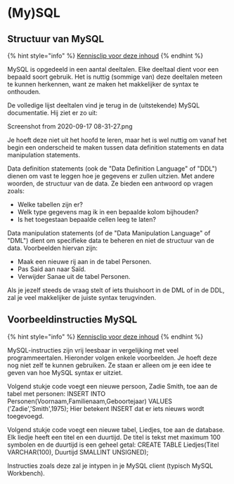 # \(My\)SQL

## Structuur van MySQL
{% hint style="info" %}
[Kennisclip voor deze inhoud](https://youtu.be/jGGsXvdEYyI)
{% endhint %}

MySQL is opgedeeld in een aantal deeltalen. Elke deeltaal dient voor een bepaald soort gebruik. Het is nuttig (sommige van) deze deeltalen meteen te kunnen herkennen, want ze maken het makkelijker de syntax te onthouden.

De volledige lijst deeltalen vind je terug in de (uitstekende) MySQL documentatie. Hij ziet er zo uit:

Screenshot from 2020-09-17 08-31-27.png

Je hoeft deze niet uit het hoofd te leren, maar het is wel nuttig om vanaf het begin een onderscheid te maken tussen data definition statements en data manipulation statements.

Data definition statements (ook de "Data Definition Language" of "DDL") dienen om vast te leggen hoe je gegevens er zullen uitzien. Met andere woorden, de structuur van de data. Ze bieden een antwoord op vragen zoals:

- Welke tabellen zijn er?
- Welk type gegevens mag ik in een bepaalde kolom bijhouden?
- Is het toegestaan bepaalde cellen leeg te laten?

Data manipulation statements (of de "Data Manipulation Language" of "DML") dient om specifieke data te beheren en niet de structuur van de data. Voorbeelden hiervan zijn:

- Maak een nieuwe rij aan in de tabel Personen.
- Pas Said aan naar Saïd.
- Verwijder Sanae uit de tabel Personen.

Als je jezelf steeds de vraag stelt of iets thuishoort in de DML of in de DDL, zal je veel makkelijker de juiste syntax terugvinden.

## Voorbeeldinstructies MySQL
{% hint style="info" %}
[Kennisclip voor deze inhoud](https://youtu.be/c4nAguBLFAc)
{% endhint %}

MySQL-instructies zijn vrij leesbaar in vergelijking met veel programmeertalen. Hieronder volgen enkele voorbeelden. Je hoeft deze nog niet zelf te kunnen gebruiken. Ze staan er alleen om je een idee te geven van hoe MySQL syntax er uitziet.

Volgend stukje code voegt een nieuwe persoon, Zadie Smith, toe aan de tabel met personen: INSERT INTO Personen(Voornaam,Familienaam,Geboortejaar) VALUES ('Zadie','Smith',1975); Hier betekent INSERT dat er iets nieuws wordt toegevoegd.

Volgend stukje code voegt een nieuwe tabel, Liedjes, toe aan de database. Elk liedje heeft een titel en een duurtijd. De titel is tekst met maximum 100 symbolen en de duurtijd is een geheel getal: CREATE TABLE Liedjes(Titel VARCHAR(100), Duurtijd SMALLINT UNSIGNED);

Instructies zoals deze zal je intypen in je MySQL client (typisch MySQL Workbench).
